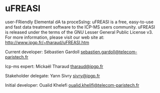 uFREASI
=======

user-FRiendly Elemental dA ta proceSsIng: uFREASI is a free, easy-to-use and fast data treatment software to the ICP-MS users community. uFREASI is released under the terms of the GNU Lesser General Public License v3. For more information, please visit our web site at: http://www.ipgp.fr/~tharaud/uFREASI.htm

Current developer: Sébastien Gardoll <sebastien.gardoll@telecom-paristech.fr>

Icp-ms expert: Mickaël Tharaud <tharaud@ipgp.fr>

Stakeholder delegate: Yann Sivry <sivry@ipgp.fr>

Initial developer: Oualid Khelefi <oualid.khelifi@telecom-paristech.fr>
